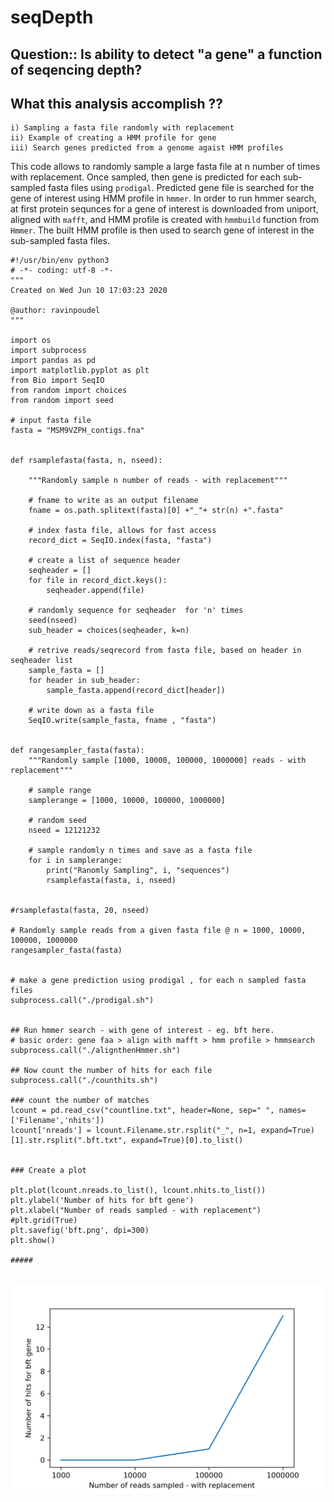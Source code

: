 # seqDepth
## Question:: Is ability to detect "a gene" a function of seqencing depth? 

## What this analysis accomplish ??
    i) Sampling a fasta file randomly with replacement
    ii) Example of creating a HMM profile for gene
    iii) Search genes predicted from a genome agaist HMM profiles

This code allows to randomly sample a large fasta file at n number of times with replacement. Once sampled, then gene is predicted for each sub-sampled fasta files using `prodigal`. Predicted gene file is searched for the gene of interest using HMM profile in `hmmer`. In order to run hmmer search,  at first protein sequnces for a gene of interest is downloaded from uniport, aligned with `mafft`, and HMM profile is created with `hmmbuild` function from `Hmmer`. The built HMM profile is then used to search gene of interest in the sub-sampled fasta files. 

```
#!/usr/bin/env python3
# -*- coding: utf-8 -*-
"""
Created on Wed Jun 10 17:03:23 2020

@author: ravinpoudel
"""

import os
import subprocess
import pandas as pd
import matplotlib.pyplot as plt
from Bio import SeqIO
from random import choices
from random import seed

# input fasta file
fasta = "MSM9VZPH_contigs.fna"


def rsamplefasta(fasta, n, nseed):
    
    """Randomly sample n number of reads - with replacement"""
    
    # fname to write as an output filename
    fname = os.path.splitext(fasta)[0] +"_"+ str(n) +".fasta"
    
    # index fasta file, allows for fast access
    record_dict = SeqIO.index(fasta, "fasta")
    
    # create a list of sequence header
    seqheader = []
    for file in record_dict.keys():
        seqheader.append(file)
    
    # randomly sequence for seqheader  for 'n' times
    seed(nseed)
    sub_header = choices(seqheader, k=n)
    
    # retrive reads/seqrecord from fasta file, based on header in seqheader list
    sample_fasta = []
    for header in sub_header:
        sample_fasta.append(record_dict[header])
 
    # write down as a fasta file
    SeqIO.write(sample_fasta, fname , "fasta")
    
    
def rangesampler_fasta(fasta):
    """Randomly sample [1000, 10000, 100000, 1000000] reads - with replacement"""
    
    # sample range
    samplerange = [1000, 10000, 100000, 1000000]
    
    # random seed
    nseed = 12121232
    
    # sample randomly n times and save as a fasta file
    for i in samplerange:
        print("Ranomly Sampling", i, "sequences")
        rsamplefasta(fasta, i, nseed)
        
        
#rsamplefasta(fasta, 20, nseed)

# Randomly sample reads from a given fasta file @ n = 1000, 10000, 100000, 1000000
rangesampler_fasta(fasta)


# make a gene prediction using prodigal , for each n sampled fasta files
subprocess.call("./prodigal.sh")


## Run hmmer search - with gene of interest - eg. bft here. 
# basic order: gene faa > align with mafft > hmm profile > hmmsearch 
subprocess.call("./alignthenHmmer.sh")

## Now count the number of hits for each file
subprocess.call("./counthits.sh")

### count the number of matches 
lcount = pd.read_csv("countline.txt", header=None, sep=" ", names=['Filename','nhits'])
lcount['nreads'] = lcount.Filename.str.rsplit("_", n=1, expand=True)[1].str.rsplit(".bft.txt", expand=True)[0].to_list()


### Create a plot

plt.plot(lcount.nreads.to_list(), lcount.nhits.to_list())
plt.ylabel('Number of hits for bft gene')
plt.xlabel("Number of reads sampled - with replacement")
#plt.grid(True)
plt.savefig('bft.png', dpi=300)
plt.show()  

#####


```

![alt text](https://github.com/ravinpoudel/seqDepth/blob/master/bft.png)




